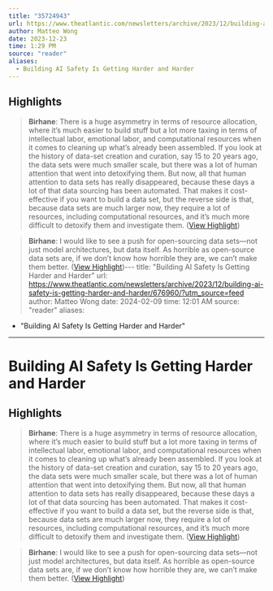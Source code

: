 ```yaml
---
title: "35724943"
url: https://www.theatlantic.com/newsletters/archive/2023/12/building-ai-safety-is-getting-harder-and-harder/676960/?utm_source=feed
author: Matteo Wong
date: 2023-12-23
time: 1:29 PM
source: "reader"
aliases:
  - Building AI Safety Is Getting Harder and Harder
---
```

## Highlights
> **Birhane**: There is a huge asymmetry in terms of resource allocation, where it’s much easier to build stuff but a lot more taxing in terms of intellectual labor, emotional labor, and computational resources when it comes to cleaning up what’s already been assembled. If you look at the history of data-set creation and curation, say 15 to 20 years ago, the data sets were much smaller scale, but there was a lot of human attention that went into detoxifying them. But now, all that human attention to data sets has really disappeared, because these days a lot of that data sourcing has been automated. That makes it cost-effective if you want to build a data set, but the reverse side is that, because data sets are much larger now, they require a lot of resources, including computational resources, and it’s much more difficult to detoxify them and investigate them. ([View Highlight](https://read.readwise.io/read/01hj9qncf0r6w8bpzp8gytmk0q))

> **Birhane**: I would like to see a push for open-sourcing data sets—not just model architectures, but data itself. As horrible as open-source data sets are, if we don’t know how horrible they are, we can’t make them better. ([View Highlight](https://read.readwise.io/read/01hj9qp56wv1hg1ph98j71nwyz))---
title: "Building AI Safety Is Getting Harder and Harder"
url: https://www.theatlantic.com/newsletters/archive/2023/12/building-ai-safety-is-getting-harder-and-harder/676960/?utm_source=feed
author: Matteo Wong
date: 2024-02-09
time: 12:01 AM
source: "reader"
aliases:
  - "Building AI Safety Is Getting Harder and Harder"
---
# Building AI Safety Is Getting Harder and Harder

## Highlights
> **Birhane**: There is a huge asymmetry in terms of resource allocation, where it’s much easier to build stuff but a lot more taxing in terms of intellectual labor, emotional labor, and computational resources when it comes to cleaning up what’s already been assembled. If you look at the history of data-set creation and curation, say 15 to 20 years ago, the data sets were much smaller scale, but there was a lot of human attention that went into detoxifying them. But now, all that human attention to data sets has really disappeared, because these days a lot of that data sourcing has been automated. That makes it cost-effective if you want to build a data set, but the reverse side is that, because data sets are much larger now, they require a lot of resources, including computational resources, and it’s much more difficult to detoxify them and investigate them. ([View Highlight](https://read.readwise.io/read/01hj9qncf0r6w8bpzp8gytmk0q))

> **Birhane**: I would like to see a push for open-sourcing data sets—not just model architectures, but data itself. As horrible as open-source data sets are, if we don’t know how horrible they are, we can’t make them better. ([View Highlight](https://read.readwise.io/read/01hj9qp56wv1hg1ph98j71nwyz))

